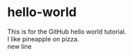 # hello-world
This is for the GitHub hello world tutorial. <br/>
I like pineapple on pizza.  
new line
